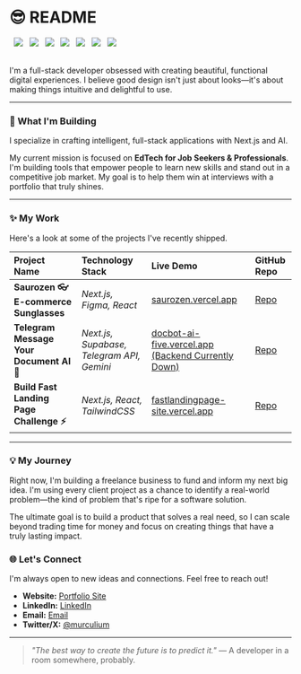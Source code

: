 # 😎 README

<div>
  <img src="https://skillicons.dev/icons?i=js" />
  <img src="https://skillicons.dev/icons?i=ts" />
  <img src="https://skillicons.dev/icons?i=nextjs"/>
  <img src="https://skillicons.dev/icons?i=supabase"/>
  <img src="https://skillicons.dev/icons?i=mysql" />
  <img src="https://skillicons.dev/icons?i=react"/>
  <img src="https://skillicons.dev/icons?i=tailwindcss"/>
</div>
<br>

I'm a full-stack developer obsessed with creating beautiful, functional digital experiences. I believe good design isn't just about looks—it's about making things intuitive and delightful to use.

---

### 🚀 What I'm Building

I specialize in crafting intelligent, full-stack applications with Next.js and AI.

My current mission is focused on **EdTech for Job Seekers & Professionals**. I'm building tools that empower people to learn new skills and stand out in a competitive job market. My goal is to help them win at interviews with a portfolio that truly shines.

---

### ✨ My Work

Here's a look at some of the projects I've recently shipped.

| Project Name | Technology Stack | Live Demo | GitHub Repo |
| :--- | :--- | :--- | :--- |
| **Saurozen 👓 E-commerce Sunglasses** | _Next.js, Figma, React_ | [saurozen.vercel.app](https://saurozen.vercel.app/) | [Repo](https://github.com/m-urculu/saurozen-ecom?tab=readme-ov-file) |
| **Telegram Message Your Document AI 🤖** | _Next.js, Supabase, Telegram API, Gemini_ | [docbot-ai-five.vercel.app (Backend Currently Down)](https://docbot-ai-five.vercel.app/) | [Repo](https://github.com/m-urculu/telegram-doc-bot) |
| **Build Fast Landing Page Challenge ⚡** | _Next.js, React, TailwindCSS_ | [fastlandingpage-site.vercel.app](https://fastlandingpage-site.vercel.app/) | [Repo](https://github.com/m-urculu/fastlandingpage-site) |

---

### 💡 My Journey

Right now, I'm building a freelance business to fund and inform my next big idea. I'm using every client project as a chance to identify a real-world problem—the kind of problem that's ripe for a software solution.

The ultimate goal is to build a product that solves a real need, so I can scale beyond trading time for money and focus on creating things that have a truly lasting impact.

### 🌐 Let's Connect

I'm always open to new ideas and connections. Feel free to reach out!

- **Website:** [Portfolio Site](https://marcelo-portfolio-five.vercel.app/)
- **LinkedIn:** [LinkedIn](https://www.linkedin.com/in/marcelo-oliveira-1445b5222/)
- **Email:** [Email](mailto:mrcel@gmail.com)
- **Twitter/X:** [@murculium](https://x.com/murculium)

---

> *"The best way to create the future is to predict it."*
> — A developer in a room somewhere, probably.
